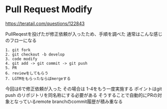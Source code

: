 # Pull Request Modify

https://teratail.com/questions/122843

PullReqestを投げたが修正依頼が入ったため、手順を調べた
通常はこんな感じのフローになる

```
1. git fork
2. git checkout -b develop
3. code modify
4. git add -> git commit -> git push
5. PR
6. reviewをしてもらう
7. LGTMをもらったならばmergeする
```

今回は6で修正依頼が入った
その場合は 1-4をもう一度実施する
ポイントはgit push のリポジトリを同名称にする必要がある
そうすることで自動的にPRの対象となっているremote branchのcommit履歴が積み重なる

